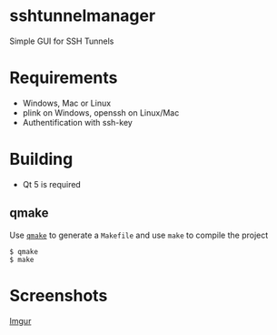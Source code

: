 # sshtunnelmanager

Simple GUI for SSH Tunnels

# Requirements
* Windows, Mac or Linux
* plink on Windows, openssh on Linux/Mac
* Authentification with ssh-key

# Building

* Qt 5 is required

## qmake

Use [`qmake`](http://doc.qt.io/qt-5/qmake-manual.html) to generate a `Makefile` and use `make` to compile the project

    $ qmake
    $ make

# Screenshots
[Imgur](https://i.imgur.com/ZDHmDE0.png)
